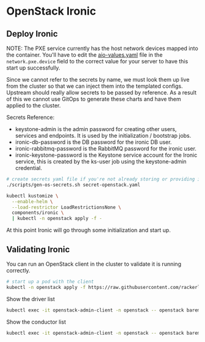 # OpenStack Ironic

## Deploy Ironic

NOTE: The PXE service currently has the host network devices mapped into
the container. You'll have to edit the [aio-values.yaml](./aio-values.yaml)
file in the `network.pxe.device` field to the correct value for your
server to have this start up successfully.

Since we cannot refer to the secrets by name, we must look them up live from the cluster
so that we can inject them into the templated configs. Upstream should really allow
secrets to be passed by reference. As a result of this we cannot use GitOps to generate
these charts and have them applied to the cluster.

Secrets Reference:

- keystone-admin is the admin password for creating other users, services and endpoints.
  It is used by the initialization / bootstrap jobs.
- ironic-db-password is the DB password for the ironic DB user.
- ironic-rabbitmq-password is the RabbitMQ password for the ironic user.
- ironic-keystone-password is the Keystone service account for the Ironic service, this
  is created by the ks-user job using the keystone-admin credential.

```bash
# create secrets yaml file if you're not already storing or providing it differently
./scripts/gen-os-secrets.sh secret-openstack.yaml

kubectl kustomize \
  --enable-helm \
  --load-restrictor LoadRestrictionsNone \
  components/ironic \
  | kubectl -n openstack apply -f -
```

At this point Ironic will go through some initialization and start up.

## Validating Ironic

You can run an OpenStack client in the cluster to validate it is running correctly.

```bash
# start up a pod with the client
kubectl -n openstack apply -f https://raw.githubusercontent.com/rackerlabs/genestack/main/manifests/utils/utils-openstack-client-admin.yaml
```

Show the driver list

```bash
kubectl exec -it openstack-admin-client -n openstack -- openstack baremetal driver list
```

Show the conductor list

```bash
kubectl exec -it openstack-admin-client -n openstack -- openstack baremetal conductor list
```
